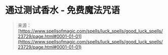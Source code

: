 <!--yml

category: 未分类

date: 2024-06-12 19:09:02

-->

# 通过测试香水 - 免费魔法咒语

> 来源：[https://www.spellsofmagic.com/spells/luck_spells/good_luck_spells/23729/page.html#0001-01-01](https://www.spellsofmagic.com/spells/luck_spells/good_luck_spells/23729/page.html#0001-01-01)
